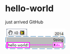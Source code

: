 # hello-world
just arrived GitHub  

![image](https://github.com/KurtDing/hello-world/blob/6bd13abc99cf39f2f33f537e951221f1d52920c7/hello%20world.png)  


